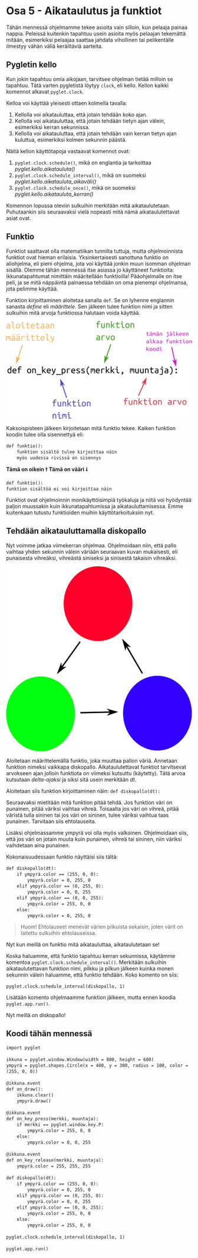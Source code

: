 # Osa 5 - Aikataulutus ja funktiot

Tähän mennessä ohjelmamme tekee asioita vain silloin, kun pelaaja painaa nappia. Peleissä kuitenkin tapahtuu usein asioita myös pelaajan tekemättä mitään, esimerkiksi pelaajaa saattaa jahdata vihollinen tai pelikentälle ilmestyy vähän väliä keräiltäviä aarteita.

## Pygletin kello

Kun jokin tapahtuu omia aikojaan, tarvitsee ohjelman tietää milloin se tapahtuu. Tätä varten pygletistä löytyy `clock`, eli kello. Kellon kaikki komennot alkavat `pyglet.clock`.

Kelloa voi käyttää yleisesti ottaen kolmella tavalla:
1. Kellolla voi aikatauluttaa, että jotain tehdään koko ajan.
2. Kellolla voi aikatauluttaa, että jotain tehdään tietyn ajan välein, esimerkiksi kerran sekunnissa.
3. Kellolla voi aikatauluttaa, että jotain tehdään vain kerran tietyn ajan kuluttua, esimerkiksi kolmen sekunnin päästä.

Näitä kellon käyttötapoja vastaavat komennot ovat:
1. `pyglet.clock.schedule()`, mikä on englantia ja tarkoittaa _pyglet.kello.aikatauluta()_
2. `pyglet.clock.schedule_interval()`, mikä on suomeksi *pyglet.kello.aikatauluta_aikaväli()*
3. `pyglet.clock.schedule_once()`, mikä on suomeksi *pyglet.kello.aikatauluta_kerran()*

Komennon lopussa oleviin sulkuihin merkitään mitä aikataulutetaan. Puhutaankin siis seuraavaksi vielä nopeasti mitä nämä aikataulutettavat asiat ovat.

## Funktio

Funktiot saattavat olla matematiikan tunnilta tuttuja, mutta ohjelmoinnista funktiot ovat hieman erilaisia. Yksinkertaisesti sanottuna funktio on aliohjelma, eli pieni ohjelma, jota voi käyttää jonkin muun isomman ohjelman sisällä. Olemme tähän mennessä itse asiassa jo käyttäneet funktioita: ikkunatapahtumat nimittäin määritellään funktioilla! Pääohjelmalle on itse peli, ja se mitä näppäintä painaessa tehdään on oma pienempi ohjelmansa, jota pelimme käyttää.

Funktion kirjoittaminen aloitetaa sanalla `def`. Se on lyhenne englannin sanasta _define_ eli _määrittele_. Sen jälkeen tulee funktion nimi ja sitten sulkuihin mitä arvoja funktiossa halutaan voida käyttää.

![kuva funktion määrittelyn eri osista](kuvat/funktio_koostuu.png)

Kaksoispisteen jälkeen kirjoitetaan mitä funktio tekee. Kaiken funktion koodin tulee olla sisennettyä eli:

```Python3
def funktio():
    funktion sisältö tulee kirjoittaa näin
    myös uudessa rivissä on sisennys
```
**Tämä on oikein 🠕**
**Tämä on vääri 🠗**
```Python3
def funktio():
funktion sisältöä ei voi kirjoittaa näin
```


Funktiot ovat ohjelmoinnin monikäyttöisimpiä työkaluja ja niitä voi hyödyntää paljon muussakin kuin ikkunatapahtumissa ja aikatauluttamisessa. Emme kuitenkaan tutustu funktioiden muihin käyttötarkoituksiin nyt.

## Tehdään aikatauluttamalla diskopallo

Nyt voimme jatkaa viimekerran ohjelmaa. Ohjelmoidaan niin, että pallo vaihtaa yhden sekunnin välein väriään seuraavan kuvan mukaisesti, eli punaisesta vihreäksi, vihreästä siniseksi ja sinisestä takaisin vihreäksi.

<img src=kuvat/diskopallo.png height="500">

Aloitetaan määrittelemällä funktio, joka muuttaa pallon väriä. Annetaan funktion nimeksi vaikkapa diskopallo. Aikataulutettavat funktiot tarvitsevat arvokseen ajan jolloin funktiota on viimeksi kutsuttu (käytetty). Tätä arvoa kutsutaan _delta-ajaksi_ ja siksi sitä usein merkitään _dt_.

Aloitetaan siis funktion kirjoittaminen näin: `def diskopallo(dt):`

Seuraavaksi mietitään mitä funktion pitää tehdä. Jos funktion väri on punainen, pitää väriksi vaihtaa vihreä. Toisaalta jos väri on vihreä, pitää väristä tulla sininen tai jos väri on sininen, tulee väriksi vaihtua taas punainen. Tarvitaan siis ehtolauseita.

Lisäksi ohjelmassamme ympyrä voi olla myös valkoinen. Ohjelmoidaan siis, että jos väri on jotain muuta kuin punainen, vihreä tai sininen, niin väriksi vaihdetaan aina punainen. 

Kokonaisuudessaan funktio näyttäisi siis tältä:

```Python3
def diskopallo(dt):
    if ympyrä.color == (255, 0, 0):
        ympyrä.color = 0, 255, 0
    elif ympyrä.color == (0, 255, 0):
        ympyrä.color = 0, 0, 255
    elif ympyrä.color == (0, 0, 255):
        ympyrä.color = 255, 0, 0
    else:
        ympyrä.color = 0, 255, 0
```

> Huom! Ehtolauseet menevät värien pilkuista sekaisin, joten värit on laitettu sulkuihin ehtolauseissa.

Nyt kun meillä on funktio mitä aikatauluttaa, aikataulutetaan se!

Koska haluamme, että funktio tapahtuu kerran sekunnissa, käytämme komentoa `pyglet.clock.schedule_interval()`. Merkitään sulkuihin aikataulutettavan funktion nimi, pilkku ja pilkun jälkeen kuinka monen sekunnin välein haluamme, että funktio tehdään. Koko komento on siis:

```Python3
pyglet.clock.schedule_interval(diskopallo, 1)
```

Lisätään komento ohjelmaamme funktion jälkeen, mutta ennen koodia `pyglet.app.run()`.

Nyt meillä on diskopallo!

## Koodi tähän mennessä

```Python3
import pyglet

ikkuna = pyglet.window.Window(width = 800, height = 600)
ympyrä = pyglet.shapes.Circle(x = 400, y = 300, radius = 100, color = (255, 0, 0))

@ikkuna.event
def on_draw():
	ikkuna.clear()
	ympyrä.draw()

@ikkuna.event
def on_key_press(merkki, muuntaja):
    if merkki == pyglet.window.key.P:
        ympyrä.color = 255, 0, 0
    else:
        ympyrä.color = 0, 0, 255

@ikkuna.event
def on_key_release(merkki, muuntaja):
	ympyrä.color = 255, 255, 255

def diskopallo(dt):
    if ympyrä.color == (255, 0, 0):
        ympyrä.color = 0, 255, 0
    elif ympyrä.color == (0, 255, 0):
        ympyrä.color = 0, 0, 255
    elif ympyrä.color == (0, 0, 255):
        ympyrä.color = 255, 0, 0 
    else:
        ympyrä.color = 255, 0, 0

pyglet.clock.schedule_interval(diskopallo, 1)

pyglet.app.run()
```
